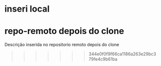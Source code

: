 
inseri local 
=======
# repo-remoto depois do clone

Descrição inserida no repositorio remoto depois do clone
>>>>>>> 344e0f0f9f66ca1186a263e29bc379fe4c9b61ba
